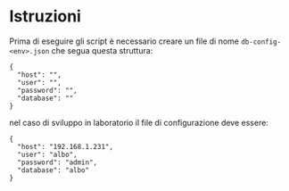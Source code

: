 # Istruzioni

Prima di eseguire gli script è necessario creare un file di nome `db-config-<env>.json` che segua questa struttura:
```
{
  "host": "",
  "user": "",
  "password": "",
  "database": ""
}
```

nel caso di sviluppo in laboratorio il file di configurazione deve essere:
```
{
  "host": "192.168.1.231",
  "user": "albo",
  "password": "admin",
  "database": "albo"
}
```
